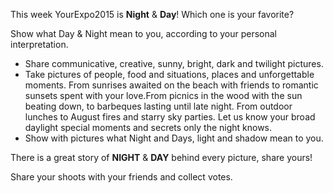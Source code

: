 This week YourExpo2015 is **Night** & **Day**! Which one is your favorite?

Show what Day & Night mean to you, according to your personal interpretation.

* Share communicative, creative, sunny, bright, dark and twilight pictures.
* Take pictures of people, food and situations, places and unforgettable moments. From sunrises awaited on the beach with friends to romantic sunsets spent with your love.From picnics in the wood with the sun beating down, to barbeques lasting until late night. From outdoor lunches to August fires and starry sky parties. Let us know your broad daylight  special moments and secrets only the night knows. 
* Show with pictures what Night and Days, light and shadow mean to you.  

There is a great story of **NIGHT** & **DAY** behind every picture, share yours!

Share your shoots with your friends and collect votes.